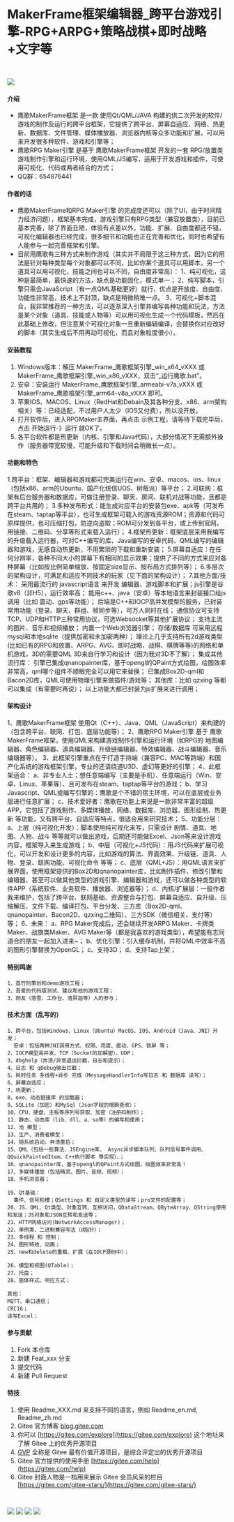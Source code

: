 # MakerFrame框架编辑器_跨平台游戏引擎-RPG+ARPG+策略战棋+即时战略+文字等

<img src="Images/game.png" style="margin-top:30px;"/>

#### 介绍

* 鹰歌MakerFrame框架 是一款 使用Qt/QML/JAVA 构建的供二次开发的软件/游戏的制作及运行的跨平台框架，它提供了跨平台、屏幕自适应、网络、热更新、数据库、文件管理、媒体播放器、浏览器内核等众多功能和扩展，可以用来开发很多种软件、游戏和引擎等；
* 鹰歌RPG Maker引擎 是基于 鹰歌MakerFrame框架 开发的一套 RPG/放置类 游戏制作引擎和运行环境，使用QML/JS编写，适用于开发游戏和插件，可使用可视化、代码或两者结合的方式；
* QQ群：654876441

#### 作者的话

* 鹰歌MakerFrame和RPG Maker引擎 的完成度还可以（除了UI，由于时间精力经济问题），框架基本完成，游戏引擎只有RPG类型（兼容放置类），目前已基本完善，除了界面丑陋，体验有点差以外，功能、扩展、自由度都还不错，可视化编辑器也已经完成，很多细节和功能也正在完善和优化，同时也希望有人能参与一起完善框架和引擎。
* 目前用鹰歌有三种方式来制作游戏（其实并不局限于这三种方式，因为它的用法是针对每种类型每个对象都可以不同，比如你某个道具可以用脚本，另一个道具可以用可视化，技能之间也可以不同，自由度非常高）：
  1、纯可视化，这种是最简单，最快速的方法，缺点是功能固化，模式单一；
  2、纯写脚本，引擎只需会JavaScript（有一点QML基础更好）就行，优点是开放度、自由度、功能性非常高，技术上不封顶，缺点是稍微稍难一点。
  3、可视化+脚本混合，我非常推荐的一种方法，可以逐渐深入引擎并编写各种功能和玩法，方法是某个对象（道具、技能或人物等）可以用可视化生成一个代码模板，然后在此基础上修改，但注意某个可视化对象一旦重新编辑编译，会替换你对应改好的脚本（其实生成后不用再动可视化，而且对象粒度很小）。

#### 安装教程

1. Windows版本：解压 MakerFrame_鹰歌框架引擎_win_x64_vXXX 或 MakerFrame_鹰歌框架引擎_win_x86_vXXX，双击“_运行鹰歌.bat”。
2. 安卓：安装运行 MakerFrame_鹰歌框架引擎_armeabi-v7a_vXXX 或 MakerFrame_鹰歌框架引擎_arm64-v8a_vXXX 即可。
3. 苹果IOS、MACOS、Linux（RedHat和Debain及其各种分支、x86、arm架构相关）等：已经适配，不过用户人太少（IOS又付费），所以没开放。
4. 打开软件后，进入RPGMaker主界面，再点击 示例工程，请等待下载完毕后，点击 开始运行-》运行 就OK了。
5. 各平台软件都是热更新（内核、引擎和Java代码），大部分情况下无需额外操作（服务器带宽较慢，可能升级和下载时间会稍微长一点）。

#### 功能和特色

1.跨平台：框架、编辑器和游戏都可完美运行在win、安卓、macos、ios、linux（包括x86、arm的Ubuntu、国产化统信UOS、树莓派）等平台；
2.可联网：框架有后台服务器和数据库，可做注册登录、聊天、房间、联机对战等功能，且都是跨平台共用的；
3.多种发布形式：能生成对应平台的安装包exe、apk等（可发布在steam、taptap等平台），也可生成框架可载入的游戏资源ROM；资源和代码可原样提供，也可压缩打包，防逆向盗取；ROM可分发到各平台，或上传到官网，用链接、二维码、分享等形式来载入运行）；
4.框架热更新：框架底层采用我编写的升级载入运行器，可对C++编写的库、Java编写的安卓代码、QML编写的编辑器和游戏，无感自动热更新，不用繁琐的下载和重新安装；
5.屏幕自适应：在任何分辨率，各种不同大小的屏幕下有相同的显示效果；提供了不同的方式来应对各种屏幕（比如按比例简单缩放、按固定size显示、按布局方式排列等）；
6.多层次的架构设计，可满足和适应不同技术的玩家（见下面的架构设计）；
7.其他方面/技术：
  采用最流行的 javascript语言 来开发 编辑器、游戏脚本和扩展；js引擎是谷歌v8（非H5），运行效率高；
  能用c++、java（安卓）等本地语言来封装接口给js调用（比如 震动、gps等功能）；
  后端是C++和IOCP高并发模型的服务，已封装常用功能（登录、聊天、群组、帧同步等），可万人同时在线；
  通信协议可支持TCP、UDP和HTTP三种常用协议，可选Websocket等其他扩展协议；
  支持主流的图片、音乐和视频播放；
  内置一个Web浏览器引擎；
  存储/数据库 可采用远程mysql和本地sqlite（提供加密和未加密两种）；
  理论上几乎支持所有2d游戏类型(比如已有的RPG和放置、ARPG、AVG、即时战略、战棋、棋牌等等)的网络和单机游戏，3D的需要QML 3D来自行学习和设计（因为我对3D不了解）；
  集成其他流行库：
    引擎已集成qnanopainter库，基于opengl的QPaint方式绘图，绘图效率非常高，qml哪个组件不顺眼完全可以用它来替换；
    已集成Box2D-qml和Bacon2D库，QML可使用物理引擎来做插件/游戏等；
    其他库：比如 qzxing 等都可以集成（有需要时再说）；
    以上功能大都已封装为js扩展来进行调用；

#### 架构设计

1、鹰歌MakerFrame框架 使用Qt（C++）、Java、QML（JavaScript）来构建的（包含跨平台、联网、打包、底层功能等）；
2、鹰歌RPG Maker引擎 基于 鹰歌MakerFrame框架，使用QML来构建游戏制作引擎和运行环境（如RPG的 地图编辑器、角色编辑器、道具编辑器、升级链编辑器、特效编辑器、战斗编辑器、音乐编辑器等）。
3、此框架引擎重点在于打造手持端（兼容PC、MAC等跨端）和国产化系统的游戏框架引擎，专业的还请绕道U3D、虚幻等更好的引擎；
4、此框架适合：
    a、非专业人士；想任意端编写（主要是手机）、任意端运行（Win、安卓、Linux、苹果等）、且可发布在steam、taptap等平台的游戏；
    b、学习Javascript、QML或编写引擎的：鹰歌是个不错的宿主环境，可以在底层或业务层进行任意扩展；
    c、技术爱好者：鹰歌在功能上来说是一款非常丰富的超级APP，它包括了游戏制作、多媒体播放、网络、数据库、浏览器、图形绘制、热更新 等功能，又有跨平台、自适应等特点，很适合用来研究技术；
5、功能分层：
    a、上层（纯可视化开发）：脚本使用纯可视化来写，只需设计 剧情、道具、地图、人物、战斗 等等就可以做出游戏，后期还可能做Excel、Json等来设计游戏内容，框架导入来生成游戏；
    b、中层（可视化+JS代码）：用JS代码来扩展可视化，可以开发和设计更多的内容，比如游戏的算法、界面效果、升级链、道具、人物、登录、联网功能、可视化命令 等等；
    c、底层（QML+JS）：用QML语言来扩展界面，使用框架提供的Box2D和qnanopainter库，比如制作插件、修改引擎和编辑器、甚至可以做其他类型的游戏引擎、编辑器和游戏，还可以做各种类型的软件APP（系统软件、业务软件、播放器、浏览器等）；
    d、内核/扩展层：一般作者我来维护，包括了跨平台、联网基础、资源整合与打包、屏幕自适应、自升级、压缩解压、文件下载、编译打包、平台分发、三方库（Box2D-qml、qnanopainter、Bacon2D、qzxing二维码）、三方SDK（微信相关、支付等）等；
6、未来：
    a、RPG Maker完成后，还会继续开发ARPG Maker、卡牌类Maker、战旗类Maker、AVG Maker等（都是我喜欢的游戏类型），希望能有志同道合的朋友一起加入进来~；
    b、优化引擎：引入缓存机制，并将QML中效率不高的图形引擎替换为OpenGL；
    c、支持3D；
    d、支持Tap上架；

#### 特别鸣谢

    1、荔竹的策划和demo游戏工程；
    2、吾爱的代码版测试、建议和他的游戏工程；
    3、网友（落雪、工作台、落冥迦等）人的参与；

#### 技术方面（乱写的）

    1、跨平台，包括Windows、Linux（Ubuntu）MacOS、IOS、Android（Java、JNI）开发；
      安卓：包括两种JNI调用方式、权限、亮度、震动、GPS、锁屏 等；
    2、IOCP模型高并发、TCP（Socket的加解密）、UDP；
    3、dbghelp（奔溃/异常退出拦截，日志和提示）；
    4、日志 和 qDebug输出拦截；
    5、耗时任务 多线程+异步 完成（MessageHandlerInfo写日志 和 数据库 读写）；
    6、屏幕自适应；
    7、热更新；
    8、exe、动态链接库 的加载器；
    9、SQLite（加密）和MySql（Json字段的增删查改）；
    10、CPU、硬盘、主板等序列号获取、加密（注册码制作）；
    11、静态、动态库（lib、dll、a、so等）的编写和使用；
    12、池 模型；
    13、生产、消费者模型；
    14、随系统启动、奔溃重启；
    15、QML（包括一些算法、JSEngine库、 Async异步脚本队列、队列信号事件调用、QQuickPaintedItem、C++执行脚本 等实现）、；
    16、qnanopainter库，基于opengl的QPaint方式绘图，绘图效率非常高！
    17、多媒体播放（包括精灵、图片、音频、视频）；
    18、手机浏览器；

    19、Qt基础：
      事件、信号和槽；QSettings 和 自定义类型的读写；pro文件的配置等；
    20、JS、QML、Qt类型、对象互转、互相访问，QDataStream、QByteArray、QString使用和发送；JS对象和JSON互转和发送等；
    21、HTTP网络访问(NetworkAccessManager)；
    22、单例类、二进制兼容写法（d指针）；
    23、多线程 和 控制；
    24、图形特效、动画；
    25、new和delete的重载、扩展（在IOCP源码中）；

    26、模型和视图(QTable)；
    27、托盘；
    28、窗体样式、响应方式；

    其他：
    MQTT、串口通信；
    CRC16；
    读写Excel；

#### 参与贡献

1. Fork 本仓库
2. 新建 Feat_xxx 分支
3. 提交代码
4. 新建 Pull Request

#### 特技

1. 使用 Readme\_XXX.md 来支持不同的语言，例如 Readme\_en.md, Readme\_zh.md
2. Gitee 官方博客 [blog.gitee.com](https://blog.gitee.com)
3. 你可以 [https://gitee.com/explore](https://gitee.com/explore) 这个地址来了解 Gitee 上的优秀开源项目
4. [GVP](https://gitee.com/gvp) 全称是 Gitee 最有价值开源项目，是综合评定出的优秀开源项目
5. Gitee 官方提供的使用手册 [https://gitee.com/help](https://gitee.com/help)
6. Gitee 封面人物是一档用来展示 Gitee 会员风采的栏目 [https://gitee.com/gitee-stars/](https://gitee.com/gitee-stars/)

<img src="Images/main.png" style="margin-top:30px;"/>
<img src="Images/map_editor.png" style="margin-top:30px;"/>
<img src="Images/role.png" style="margin-top:30px;"/>
<img src="Images/fight_role.png" style="margin-top:30px;"/>
